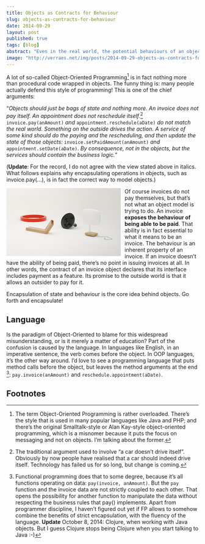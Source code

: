 ```yaml
---
title: Objects as Contracts for Behaviour
slug: objects-as-contracts-for-behaviour
date: 2014-09-29
layout: post
published: true
tags: [blog]
abstract: "Even in the real world, the potential behaviours of an object are essential to that object."
image: "http://verraes.net/img/posts/2014-09-29-objects-as-contracts-for-behaviour/Action_Design_Over_Time_01_gallery_edit.jpg"
---
```


<!-- image source http://www.dexigner.com/news/20067 -->

A lot of so-called Object-Oriented Programming[^1] is in fact nothing more than procedural code wrapped in objects. The funny thing is: many people actually defend this style of programming!  This is one of the chief arguments:

“*Objects should just be bags of state and nothing more. An invoice does not pay itself. An appointment does not reschedule itself.*[^2] `invoice.pay(anAmount)` *and* `appointment.reschedule(aDate)` *do not match the real world. Something on the outside drives the action. A service of some kind should do the paying and the rescheduling, and then update the state of those objects:* `invoice.setPaidAmount(anAmount)` *and* `appointment.setDate(aDate)`. *By consequence, not in the objects, but the services should contain the business logic.*”

(**Update**: For the record, I do not agree with the view stated above in italics. What follows explains why encapsulating operations in objects, such as invoice.pay(...), is in fact the correct way to model objects.)

<img style="float:left;margin-right: 10px" src="/img/posts/2014-09-29-objects-as-contracts-for-behaviour/Action_Design_Over_Time_01_gallery_small.jpg" alt="Anaemic objects">

Of course invoices do not pay themselves, but that’s not what an object model is trying to do. An invoice **exposes the behaviour of being able to be paid**. That ability is in fact essential to what it means to be an invoice. The behaviour is an inherent property of an invoice. If an invoice doesn’t have the ability of being paid, there’s no point in issuing invoices at all. In other words, the contract of an invoice object declares that  its interface includes payment as a feature. Its promise to the outside world is that it allows an outsider to pay for it.

Encapsulation of state and behaviour is the core idea behind objects. Go forth and encapsulate!

## Language

Is the paradigm of Object-Oriented to blame for this widespread misunderstanding, or is it merely a matter of education? Part of the confusion is caused by the language. In languages like English, in an imperative sentence, the verb comes before the object. In OOP languages, it’s the other way around. I’d love to see a programming language that puts method calls before the object, but leaves the method arguments at the end  [^3]: `pay.invoice(anAmount)` and `reschedule.appointment(aDate)`.

## Footnotes

[^1]: The term Object-Oriented Programming is rather overloaded. There’s the style that is used in many popular languages like Java and PHP; and there’s the original Smalltalk-style or Alan Kay-style object-oriented programming, which is a misnomer because it puts the focus on messaging and not on objects. I’m talking about the former.

[^2]: The traditional argument used to involve “a car doesn’t drive itself”. Obviously by now people have realised that a car should indeed drive itself. Technology has failed us for so long, but change is coming.

[^3]: Functional programming does that to some degree, because it’s all functions operating on data: `pay(invoice, anAmount)`. But the `pay` function and the invoice data are not strictly coupled to each other. That opens the possibility for another function to manipulate the data without respecting the business rules that pay() implements. Apart from programmer discipline, I haven’t figured out yet if FP allows to somehow combine the benefits of strict encapsulation, with the fluency of the language. **Update** October 8, 2014: Clojure, when working with Java objects. But I guess Clojure stops being Clojure when you start talking to Java :-)

